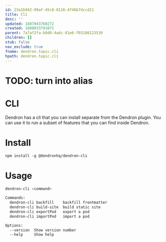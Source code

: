 ```yaml
---
id: 23a1b942-99af-45c8-8116-4f4bb7dccd21
title: Cli
desc: ''
updated: 1607043760272
created: 1600033791071
parent: 7a7af2fa-b9d0-4adc-81e6-f03186123539
children: []
stub: false
nav_exclude: true
fname: dendron.topic.cli
hpath: dendron.topic.cli
---
```

# TODO: turn into alias

# CLI

Dendron has a cli that you can install separate from the Dendron plugin. You can use it to run a subset of features that you can find inside Dendron. 

# Install

```
npm install -g @dendronhq/dendron-cli
```

# Usage

```sh
dendron-cli <command>

Commands:
  dendron-cli backfill    backfill frontmatter
  dendron-cli build-site  build static site
  dendron-cli exportPod   export a pod
  dendron-cli importPod   import a pod

Options:
  --version  Show version number                                       [boolean]
  --help     Show help                                                 [boolean]
```

